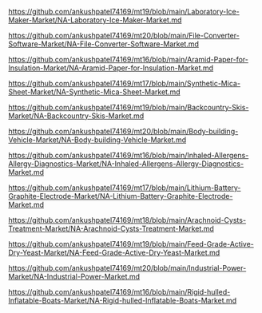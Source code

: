 <p><a href="https://github.com/ankushpatel74169/mt19/blob/main/Laboratory-Ice-Maker-Market/NA-Laboratory-Ice-Maker-Market.md">https://github.com/ankushpatel74169/mt19/blob/main/Laboratory-Ice-Maker-Market/NA-Laboratory-Ice-Maker-Market.md</a></p><p><a href="https://github.com/ankushpatel74169/mt20/blob/main/File-Converter-Software-Market/NA-File-Converter-Software-Market.md">https://github.com/ankushpatel74169/mt20/blob/main/File-Converter-Software-Market/NA-File-Converter-Software-Market.md</a></p><p><a href="https://github.com/ankushpatel74169/mt16/blob/main/Aramid-Paper-for-Insulation-Market/NA-Aramid-Paper-for-Insulation-Market.md">https://github.com/ankushpatel74169/mt16/blob/main/Aramid-Paper-for-Insulation-Market/NA-Aramid-Paper-for-Insulation-Market.md</a></p><p><a href="https://github.com/ankushpatel74169/mt17/blob/main/Synthetic-Mica-Sheet-Market/NA-Synthetic-Mica-Sheet-Market.md">https://github.com/ankushpatel74169/mt17/blob/main/Synthetic-Mica-Sheet-Market/NA-Synthetic-Mica-Sheet-Market.md</a></p><p><a href="https://github.com/ankushpatel74169/mt19/blob/main/Backcountry-Skis-Market/NA-Backcountry-Skis-Market.md">https://github.com/ankushpatel74169/mt19/blob/main/Backcountry-Skis-Market/NA-Backcountry-Skis-Market.md</a></p><p><a href="https://github.com/ankushpatel74169/mt20/blob/main/Body-building-Vehicle-Market/NA-Body-building-Vehicle-Market.md">https://github.com/ankushpatel74169/mt20/blob/main/Body-building-Vehicle-Market/NA-Body-building-Vehicle-Market.md</a></p><p><a href="https://github.com/ankushpatel74169/mt16/blob/main/Inhaled-Allergens-Allergy-Diagnostics-Market/NA-Inhaled-Allergens-Allergy-Diagnostics-Market.md">https://github.com/ankushpatel74169/mt16/blob/main/Inhaled-Allergens-Allergy-Diagnostics-Market/NA-Inhaled-Allergens-Allergy-Diagnostics-Market.md</a></p><p><a href="https://github.com/ankushpatel74169/mt17/blob/main/Lithium-Battery-Graphite-Electrode-Market/NA-Lithium-Battery-Graphite-Electrode-Market.md">https://github.com/ankushpatel74169/mt17/blob/main/Lithium-Battery-Graphite-Electrode-Market/NA-Lithium-Battery-Graphite-Electrode-Market.md</a></p><p><a href="https://github.com/ankushpatel74169/mt18/blob/main/Arachnoid-Cysts-Treatment-Market/NA-Arachnoid-Cysts-Treatment-Market.md">https://github.com/ankushpatel74169/mt18/blob/main/Arachnoid-Cysts-Treatment-Market/NA-Arachnoid-Cysts-Treatment-Market.md</a></p><p><a href="https://github.com/ankushpatel74169/mt19/blob/main/Feed-Grade-Active-Dry-Yeast-Market/NA-Feed-Grade-Active-Dry-Yeast-Market.md">https://github.com/ankushpatel74169/mt19/blob/main/Feed-Grade-Active-Dry-Yeast-Market/NA-Feed-Grade-Active-Dry-Yeast-Market.md</a></p><p><a href="https://github.com/ankushpatel74169/mt20/blob/main/Industrial-Power-Market/NA-Industrial-Power-Market.md">https://github.com/ankushpatel74169/mt20/blob/main/Industrial-Power-Market/NA-Industrial-Power-Market.md</a></p><p><a href="https://github.com/ankushpatel74169/mt16/blob/main/Rigid-hulled-Inflatable-Boats-Market/NA-Rigid-hulled-Inflatable-Boats-Market.md">https://github.com/ankushpatel74169/mt16/blob/main/Rigid-hulled-Inflatable-Boats-Market/NA-Rigid-hulled-Inflatable-Boats-Market.md</a></p>
